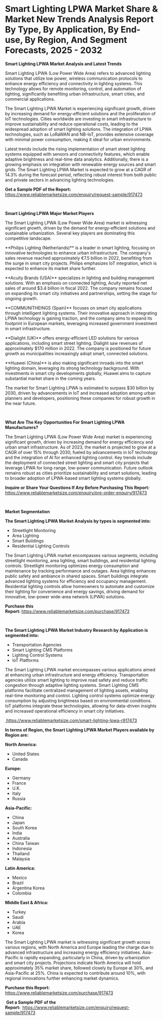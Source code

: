 <p><h1>Smart Lighting LPWA Market Share & Market New Trends Analysis Report By Type, By Application, By End-use, By Region, And Segment Forecasts, 2025 - 2032</h1></p><p><strong>Smart Lighting LPWA Market Analysis and Latest Trends</strong></p>
<p><p>Smart Lighting LPWA (Low Power Wide Area) refers to advanced lighting solutions that utilize low power, wireless communication protocols to enhance energy efficiency and connectivity in lighting systems. This technology allows for remote monitoring, control, and automation of lighting, significantly benefiting urban infrastructure, smart cities, and commercial applications.</p><p>The Smart Lighting LPWA Market is experiencing significant growth, driven by increasing demand for energy-efficient solutions and the proliferation of IoT technologies. Cities worldwide are investing in smart infrastructure to improve sustainability and reduce operational costs, leading to the widespread adoption of smart lighting solutions. The integration of LPWA technologies, such as LoRaWAN and NB-IoT, provides extensive coverage with minimal power consumption, making it ideal for urban environments.</p><p>Latest trends include the rising implementation of smart street lighting systems equipped with sensors and connectivity features, which enable adaptive brightness and real-time data analytics. Additionally, there is a growing emphasis on integration with renewable energy sources and smart grids. The Smart Lighting LPWA Market is expected to grow at a CAGR of 14.3% during the forecast period, reflecting robust interest from both public and private sectors in advancing lighting technologies.</p></p>
<p><strong>Get a Sample PDF of the Report:&nbsp;</strong> <a href="https://www.reliablemarketsize.com/enquiry/request-sample/917473?utm_campaign=3614&utm_medium=2&utm_source=Github&utm_content=ia&utm_term=18042025&utm_id=smart-lighting-lpwa">https://www.reliablemarketsize.com/enquiry/request-sample/917473</a></p>
<p>&nbsp;</p>
<p><strong>Smart Lighting LPWA Major Market Players</strong></p>
<p><p>The Smart Lighting LPWA (Low Power Wide Area) market is witnessing significant growth, driven by the demand for energy-efficient solutions and sustainable urbanization. Several key players are dominating this competitive landscape.</p><p>**Philips Lighting (Netherlands)** is a leader in smart lighting, focusing on innovative technologies to enhance urban infrastructure. The company's sales revenue reached approximately €7.5 billion in 2022, benefiting from the surge in smart city projects. Philips emphasizes IoT integration, which is expected to enhance its market share further.</p><p>**Acuity Brands (USA)** specializes in lighting and building management solutions. With an emphasis on connected lighting, Acuity reported net sales of around $3.4 billion in fiscal 2022. The company remains focused on expanding its smart city initiatives and partnerships, setting the stage for ongoing growth.</p><p>**COMMUNITHEINGS (Spain)** focuses on smart city applications through intelligent lighting systems. Their innovative approach in integrating LPWA technology is gaining traction, and the company aims to expand its footprint in European markets, leveraging increased government investment in smart infrastructure.</p><p>**Dialight (UK)** offers energy-efficient LED solutions for various applications, including smart street lighting. Dialight saw revenues of approximately $170 million in 2022. The company is positioned for future growth as municipalities increasingly adopt smart, connected solutions.</p><p>**Huawei (China)** is also making significant inroads into the smart lighting domain, leveraging its strong technology background. With investments in smart city developments globally, Huawei aims to capture substantial market share in the coming years.</p><p>The market for Smart Lighting LPWA is estimated to surpass $30 billion by 2030, driven by advancements in IoT and increased adoption among urban planners and developers, positioning these companies for robust growth in the near future.</p></p>
<p>&nbsp;</p>
<p><strong>What Are The Key Opportunities For Smart Lighting LPWA Manufacturers?</strong></p>
<p><p>The Smart Lighting LPWA (Low Power Wide Area) market is experiencing significant growth, driven by increasing demand for energy efficiency and urban smart infrastructure. As of 2023, the market is projected to grow at a CAGR of over 15% through 2030, fueled by advancements in IoT technology and the integration of AI for enhanced lighting control. Key trends include the deployment of connected street lighting and smart city projects that leverage LPWA for long-range, low-power communication. Future outlook remains robust as cities prioritize sustainability and smart solutions, leading to broader adoption of LPWA-based smart lighting systems globally.</p></p>
<p><strong>Inquire or Share Your Questions If Any Before Purchasing This Report:</strong> <a href="https://www.reliablemarketsize.com/enquiry/pre-order-enquiry/917473?utm_campaign=3614&utm_medium=2&utm_source=Github&utm_content=ia&utm_term=18042025&utm_id=smart-lighting-lpwa">https://www.reliablemarketsize.com/enquiry/pre-order-enquiry/917473</a></p>
<p>&nbsp;</p>
<p><strong>Market Segmentation</strong></p>
<p><strong>The Smart Lighting LPWA Market Analysis by types is segmented into:</strong></p>
<p><ul><li>Streetlight Monitoring</li><li>Area Lighting</li><li>Smart Buildings</li><li>Residential Lighting Controls</li></ul></p>
<p><p>The Smart Lighting LPWA market encompasses various segments, including streetlight monitoring, area lighting, smart buildings, and residential lighting controls. Streetlight monitoring optimizes energy consumption and maintenance by tracking performance and outages. Area lighting enhances public safety and ambiance in shared spaces. Smart buildings integrate advanced lighting systems for efficiency and occupancy management. Residential lighting controls allow homeowners to automate and customize their lighting for convenience and energy savings, driving demand for innovative, low-power wide-area network (LPWA) solutions.</p></p>
<p><strong>Purchase this Report:&nbsp;</strong><a href="https://www.reliablemarketsize.com/purchase/917473?utm_campaign=3614&utm_medium=2&utm_source=Github&utm_content=ia&utm_term=18042025&utm_id=smart-lighting-lpwa">https://www.reliablemarketsize.com/purchase/917473</a></p>
<p>&nbsp;</p>
<p><strong>The Smart Lighting LPWA Market Industry Research by Application is segmented into:</strong></p>
<p><ul><li>Transportation Agencies</li><li>Smart Lighting CMS Platforms</li><li>Lighting Control Systems</li><li>IoT Platforms</li></ul></p>
<p><p>The Smart Lighting LPWA market encompasses various applications aimed at enhancing urban infrastructure and energy efficiency. Transportation agencies utilize smart lighting to improve road safety and reduce traffic congestion through adaptive lighting systems. Smart Lighting CMS platforms facilitate centralized management of lighting assets, enabling real-time monitoring and control. Lighting control systems optimize energy consumption by adjusting brightness based on environmental conditions. IoT platforms integrate these technologies, allowing for data-driven insights and increased operational efficiency in smart city initiatives.</p></p>
<p><a href="https://www.reliablemarketsize.com/smart-lighting-lpwa-r917473?utm_campaign=3614&utm_medium=2&utm_source=Github&utm_content=ia&utm_term=18042025&utm_id=smart-lighting-lpwa">&nbsp;https://www.reliablemarketsize.com/smart-lighting-lpwa-r917473</a></p>
<p><strong>In terms of Region, the Smart Lighting LPWA Market Players available by Region are:</strong></p>
<p>
    <p> <strong> North America: </strong>
        <ul>
            <li>United States</li>
            <li>Canada</li>
        </ul>
        </p> 
    <p> <strong> Europe: </strong>
        <ul>
            <li>Germany</li>
            <li>France</li>
            <li>U.K.</li>
            <li>Italy</li>
            <li>Russia</li>
        </ul>
        </p> 
    <p> <strong> Asia-Pacific: </strong>
        <ul>
            <li>China</li>
            <li>Japan</li>
            <li>South Korea</li>
            <li>India</li>
            <li>Australia</li>
            <li>China Taiwan</li>
            <li>Indonesia</li>
            <li>Thailand</li>
            <li>Malaysia</li>
        </ul>
        </p> 
    <p> <strong> Latin America: </strong>
        <ul>
            <li>Mexico</li>
            <li>Brazil</li>
            <li>Argentina Korea</li>
            <li>Colombia</li>
        </ul>
        </p> 
    <p> <strong> Middle East & Africa: </strong>
        <ul>
            <li>Turkey</li>
            <li>Saudi</li>
            <li>Arabia</li>
            <li>UAE</li>
            <li>Korea</li>
        </ul>
    </p>
    </p>
<p><p>The Smart Lighting LPWA market is witnessing significant growth across various regions, with North America and Europe leading the charge due to advanced infrastructure and increasing energy efficiency initiatives. Asia-Pacific is rapidly expanding, particularly in China, driven by urbanization and smart city projects. Projections indicate North America will hold approximately 35% market share, followed closely by Europe at 30%, and Asia-Pacific at 25%. China is expected to contribute around 10%, with regional innovations further enhancing market dynamics.</p></p>
<p><strong>Purchase this Report: </strong><a href="https://www.reliablemarketsize.com/purchase/917473?utm_campaign=3614&utm_medium=2&utm_source=Github&utm_content=ia&utm_term=18042025&utm_id=smart-lighting-lpwa">https://www.reliablemarketsize.com/purchase/917473</a></p>
<p>&nbsp;<strong>Get a Sample PDF of the Report:&nbsp;&nbsp;</strong><a href="https://www.reliablemarketsize.com/enquiry/request-sample/917473?utm_campaign=3614&utm_medium=2&utm_source=Github&utm_content=ia&utm_term=18042025&utm_id=smart-lighting-lpwa">https://www.reliablemarketsize.com/enquiry/request-sample/917473</a></p>
<p><strong></strong></p>
<p><p></p><p></p><p></p></p>